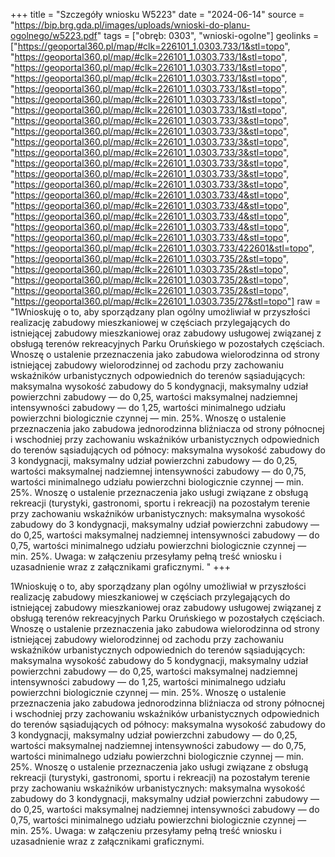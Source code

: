 +++
title = "Szczegóły wniosku W5223"
date = "2024-06-14"
source = "https://bip.brg.gda.pl/images/uploads/wnioski-do-planu-ogolnego/w5223.pdf"
tags = ["obręb: 0303", "wnioski-ogolne"]
geolinks = ["https://geoportal360.pl/map/#clk=226101_1.0303.733/1&stl=topo", "https://geoportal360.pl/map/#clk=226101_1.0303.733/1&stl=topo", "https://geoportal360.pl/map/#clk=226101_1.0303.733/1&stl=topo", "https://geoportal360.pl/map/#clk=226101_1.0303.733/1&stl=topo", "https://geoportal360.pl/map/#clk=226101_1.0303.733/1&stl=topo", "https://geoportal360.pl/map/#clk=226101_1.0303.733/1&stl=topo", "https://geoportal360.pl/map/#clk=226101_1.0303.733/1&stl=topo", "https://geoportal360.pl/map/#clk=226101_1.0303.733/3&stl=topo", "https://geoportal360.pl/map/#clk=226101_1.0303.733/3&stl=topo", "https://geoportal360.pl/map/#clk=226101_1.0303.733/3&stl=topo", "https://geoportal360.pl/map/#clk=226101_1.0303.733/3&stl=topo", "https://geoportal360.pl/map/#clk=226101_1.0303.733/3&stl=topo", "https://geoportal360.pl/map/#clk=226101_1.0303.733/3&stl=topo", "https://geoportal360.pl/map/#clk=226101_1.0303.733/3&stl=topo", "https://geoportal360.pl/map/#clk=226101_1.0303.733/4&stl=topo", "https://geoportal360.pl/map/#clk=226101_1.0303.733/4&stl=topo", "https://geoportal360.pl/map/#clk=226101_1.0303.733/4&stl=topo", "https://geoportal360.pl/map/#clk=226101_1.0303.733/4&stl=topo", "https://geoportal360.pl/map/#clk=226101_1.0303.733/4&stl=topo", "https://geoportal360.pl/map/#clk=226101_1.0303.733/422601&stl=topo", "https://geoportal360.pl/map/#clk=226101_1.0303.735/2&stl=topo", "https://geoportal360.pl/map/#clk=226101_1.0303.735/2&stl=topo", "https://geoportal360.pl/map/#clk=226101_1.0303.735/2&stl=topo", "https://geoportal360.pl/map/#clk=226101_1.0303.735/2&stl=topo", "https://geoportal360.pl/map/#clk=226101_1.0303.735/27&stl=topo"]
raw = "1Wnioskuję o to, aby sporządzany plan ogólny umożliwiał w przyszłości realizację zabudowy mieszkaniowej w częściach przylegających do istniejącej zabudowy mieszkaniowej oraz zabudowy usługowej związanej z obsługą terenów rekreacyjnych Parku Oruńskiego w pozostałych częściach. Wnoszę o ustalenie przeznaczenia jako zabudowa wielorodzinna od strony istniejącej zabudowy wielorodzinnej od zachodu przy zachowaniu wskaźników urbanistycznych odpowiednich  do terenów sąsiadujących: maksymalna wysokość zabudowy do 5 kondygnacji, maksymalny udział powierzchni zabudowy — do 0,25, wartości maksymalnej nadziemnej intensywności zabudowy — do 1,25, wartości minimalnego udziału powierzchni biologicznie czynnej — min. 25%. Wnoszę o ustalenie przeznaczenia jako zabudowa jednorodzinna bliźniacza od strony północnej i wschodniej przy zachowaniu wskaźników urbanistycznych odpowiednich do terenów sąsiadujących od północy: maksymalna wysokość zabudowy do 3 kondygnacji, maksymalny udział powierzchni zabudowy — do 0,25, wartości maksymalnej nadziemnej intensywności zabudowy — do 0,75, wartości minimalnego udziału powierzchni biologicznie czynnej — min. 25%. Wnoszę o ustalenie przeznaczenia jako usługi związane z obsługą rekreacji (turystyki, gastronomi, sportu i rekreacji) na pozostałym terenie przy zachowaniu wskaźników urbanistycznych: maksymalna wysokość zabudowy do 3 kondygnacji, maksymalny udział powierzchni zabudowy — do 0,25, wartości maksymalnej nadziemnej intensywności zabudowy — do 0,75, wartości minimalnego udziału powierzchni biologicznie czynnej — min. 25%. Uwaga: w załączeniu przesyłamy pełną treść wniosku i uzasadnienie wraz z załącznikami graficznymi. "
+++

1Wnioskuję o to, aby sporządzany plan ogólny umożliwiał w przyszłości realizację
zabudowy mieszkaniowej w częściach przylegających do istniejącej zabudowy mieszkaniowej oraz
zabudowy usługowej związanej z obsługą terenów rekreacyjnych Parku Oruńskiego w pozostałych
częściach. Wnoszę o ustalenie przeznaczenia jako zabudowa wielorodzinna od strony istniejącej
zabudowy wielorodzinnej od zachodu przy zachowaniu wskaźników urbanistycznych odpowiednich 
do terenów sąsiadujących: maksymalna wysokość zabudowy do 5 kondygnacji, maksymalny udział
powierzchni zabudowy — do 0,25, wartości maksymalnej nadziemnej intensywności zabudowy — do
1,25, wartości minimalnego udziału powierzchni biologicznie czynnej — min. 25%. Wnoszę o
ustalenie przeznaczenia jako zabudowa jednorodzinna bliźniacza od strony północnej i wschodniej
przy zachowaniu wskaźników urbanistycznych odpowiednich do terenów sąsiadujących od północy:
maksymalna wysokość zabudowy do 3 kondygnacji, maksymalny udział powierzchni zabudowy — do
0,25, wartości maksymalnej nadziemnej intensywności zabudowy — do 0,75, wartości minimalnego
udziału powierzchni biologicznie czynnej — min. 25%. Wnoszę o ustalenie przeznaczenia jako usługi
związane z obsługą rekreacji (turystyki, gastronomi, sportu i rekreacji) na pozostałym terenie przy
zachowaniu wskaźników urbanistycznych: maksymalna wysokość zabudowy do 3 kondygnacji,
maksymalny udział powierzchni zabudowy — do 0,25, wartości maksymalnej nadziemnej
intensywności zabudowy — do 0,75, wartości minimalnego udziału powierzchni biologicznie czynnej —
min. 25%. Uwaga: w załączeniu przesyłamy pełną treść wniosku i uzasadnienie wraz z załącznikami
graficznymi.




